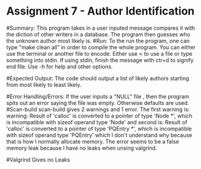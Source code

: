 # Assignment 7 - Author Identification

#Summary:
This program takes in a user inputed message compares it with the diction of other writers in a database. The program then guesses who the unknown author most likely is.
#Run:
To the run the program, one can type "make clean all" in order to compile the whole program. You can either use the terminal or another file to encode. Either use < to use a file or type something into stdin. If using stdin, finish the message with ctr+d to signify end file. Use -h for help and other options.

#Expected Output:
The code should output a list of likely authors starting from most likely to least likely.

#Error Handling/Errors:
If the user inputs a "NULL" file , then the program spits out an error saying the file was empty. Otherwise defaults are used.
#Scan-build
scan-build gives 2 warnings and 1 error. The first warning is: warning: Result of 'calloc' is converted to a pointer of type 'Node *', which is incompatible with sizeof operand type 'Node' and second is: Result of 'calloc' is converted to a pointer of type 'PQEntry *', which is incompatible with sizeof operand type 'PQEntry' which I don't understand why because that is how I normally allocate memory. The error seems to be a false memory leak because I have no leaks when unsing valgrind.

#Valgrind
Gives no Leaks
